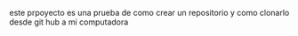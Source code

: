 este prpoyecto es una prueba de como crear un repositorio y como clonarlo desde git hub a mi computadora 